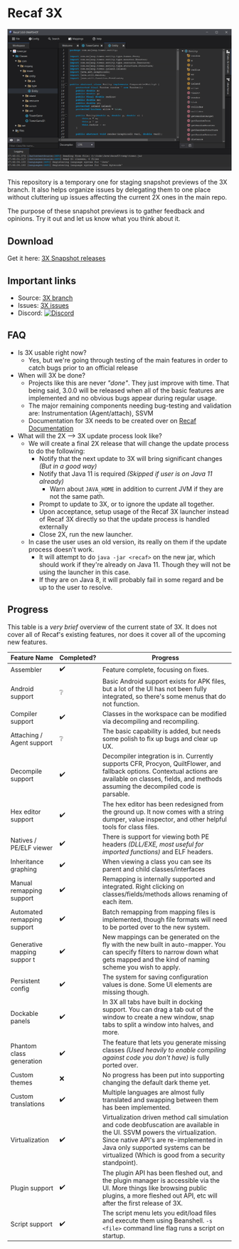 # Recaf 3X 

![preview](media/preview.png)

This repository is a temporary one for staging snapshot previews of the 3X branch. 
It also helps organize issues by delegating them to one place without cluttering up issues affecting the current 2X ones in the main repo.

The purpose of these snapshot previews is to gather feedback and opinions. Try it out and let us know what you think about it.

## Download

Get it here: [3X Snapshot releases](https://github.com/Col-E/recaf-3x-issues/releases)

## Important links

* Source: [3X branch](https://github.com/Col-E/Recaf/tree/dev3)
* Issues: [3X issues](https://github.com/Col-E/recaf-3x-issues/issues)
* Discord: [![Discord](https://img.shields.io/discord/443258489146572810.svg?label=&logo=discord&logoColor=ffffff&color=7389D8&labelColor=6A7EC2)](https://discord.gg/Bya5HaA)

## FAQ

* Is 3X usable right now?
    * Yes, but we're going through testing of the main features in order to catch bugs prior to an official release
* When will 3X be done?
    * Projects like this are never _"done"_. They just improve with time. That being said, 3.0.0 will be released when all of the basic features are implemented and no obvious bugs appear during regular usage.
    * The major remaining components needing bug-testing and validation are: Instrumentation (Agent/attach), SSVM
    * Documentation for 3X needs to be created over on [Recaf Documentation](https://github.com/Col-E/Recaf-documentation)
* What will the 2X --> 3X update process look like?
    * We will create a final 2X release that will change the update process to do the following:
        * Notify that the next update to 3X will bring significant changes _(But in a good way)_
        * Notify that Java 11 is required _(Skipped if user is on Java 11 already)_
            * Warn about `JAVA_HOME` in addition to current JVM if they are not the same path.
        * Prompt to update to 3X, or to ignore the update all together.
        * Upon acceptance, setup usage of the Recaf 3X launcher instead of Recaf 3X directly so that the update process is handled externally
        * Close 2X, run the new launcher.
    * In case the user uses an old version, its really on them if the update process doesn't work. 
        * It will attempt to do `java -jar <recaf>` on the new jar, which should work if they're already on Java 11. Though they will not be using the launcher in this case.
        * If they are on Java 8, it will probably fail in some regard and be up to the user to resolve.

## Progress

This table is a _very brief_ overview of the current state of 3X. It does not cover all of Recaf's existing features, nor does it cover all of the upcoming new features. 

| Feature Name                | Completed?         | Progress                                                     |
| --------------------------- | ------------------ | ------------------------------------------------------------ |
| Assembler                   | :heavy_check_mark: | Feature complete, focusing on fixes.                         |
| Android support             | :grey_question:    | Basic Android support exists for APK files, but a lot of the UI has not been fully integrated, so there's some menus that do not function. |
| Compiler support            | :heavy_check_mark: | Classes in the workspace can be modified via decompiling and recompiling. |
| Attaching / Agent support   | :grey_question:    | The basic capability is added, but needs some polish to fix up bugs and clear up UX. |
| Decompile support           | :heavy_check_mark: | Decompiler integration is in. Currently supports CFR, Procyon, QuiltFlower, and fallback options. Contextual actions are available on classes, fields, and methods assuming the decompiled code is parsable. |
| Hex editor support          | :heavy_check_mark: | The hex editor has been redesigned from the ground up. It now comes with a string dumper, value inspector, and other helpful tools for class files. |
| Natives / PE/ELF viewer     | :heavy_check_mark: | There is support for viewing both PE headers _(DLL/EXE, most useful for imported functions)_ and ELF headers. |
| Inheritance graphing        | :heavy_check_mark: | When viewing a class you can see its parent and child classes/interfaces |
| Manual remapping support    | :heavy_check_mark: | Remapping is internally supported and integrated. Right clicking on classes/fields/methods allows renaming of each item. |
| Automated remapping support | :heavy_check_mark: | Batch remapping from mapping files is implemented, though file formats will need to be ported over to the new system. |
| Generative mapping suppor t | :heavy_check_mark: | New mappings can be generated on the fly with the new built in auto-mapper. You can specify filters to narrow down what gets mapped and the kind of naming scheme you wish to apply. |
| Persistent config           | :heavy_check_mark: | The system for saving configuration values is done. Some UI elements are missing though. |
| Dockable panels             | :heavy_check_mark: | In 3X all tabs have built in docking support. You can drag a tab out of the window to create a new window, snap tabs to split a window into halves, and more. |
| Phantom class generation    | :heavy_check_mark: | The feature that lets you generate missing classes _(Used heavily to enable compiling against code you don't have)_ is fully ported over. |
| Custom themes               | :x:                | No progress has been put into supporting changing the default dark theme yet. |
| Custom translations         | :heavy_check_mark: | Multiple languages are almost fully translated and swapping between them has been implemented. |
| Virtualization              | :heavy_check_mark: | Virtualization driven method call simulation and code deobfuscation are available in the UI. SSVM powers the virtualization. Since native API's are re-implemented in Java only supported systems can be virtualized (Which is good from a security standpoint). |
| Plugin support              | :heavy_check_mark: | The plugin API has been fleshed out, and the plugin manager is accessible via the UI. More things like browsing public plugins, a more fleshed out API, etc will after the first release of 3X. |
| Script support              | :heavy_check_mark: | The script menu lets you edit/load files and execute them using Beanshell. `-s <file>` command line flag runs a script on startup. |
